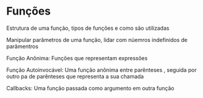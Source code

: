 <h1>Funções</h1>
<p>Estrutura de uma função, tipos de funções e como são utilizadas</p>
<p>Manipular parâmetros de uma função, lidar com núemros indefinidos de parâmentros</p>
<p>Função Anônima: Funções que representam expressões</p>
<p>Função Autoinvocável: Uma função anônima entre parênteses , seguida por outro pa de parênteses que representa a sua chamada</p>
<p>Callbacks: Uma função passada como argumento em outra função</p>